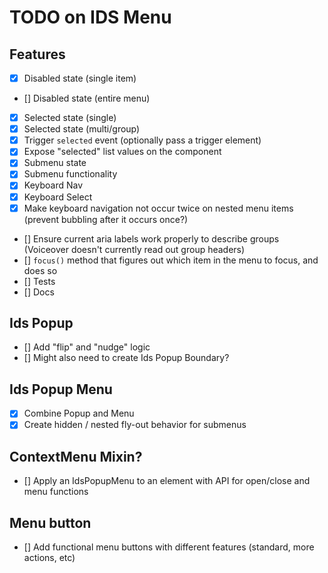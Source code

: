 # TODO on IDS Menu

## Features

- [x] Disabled state (single item)
- [] Disabled state (entire menu)
- [x] Selected state (single)
- [x] Selected state (multi/group)
- [x] Trigger `selected` event (optionally pass a trigger element)
- [x] Expose "selected" list values on the component
- [x] Submenu state
- [x] Submenu functionality
- [x] Keyboard Nav
- [x] Keyboard Select
- [x] Make keyboard navigation not occur twice on nested menu items (prevent bubbling after it occurs once?)
- [] Ensure current aria labels work properly to describe groups (Voiceover doesn't currently read out group headers)
- [] `focus()` method that figures out which item in the menu to focus, and does so
- [] Tests
- [] Docs

## Ids Popup

- [] Add "flip" and "nudge" logic
- [] Might also need to create Ids Popup Boundary?

## Ids Popup Menu

- [x] Combine Popup and Menu
- [x] Create hidden / nested fly-out behavior for submenus

## ContextMenu Mixin?

- [] Apply an IdsPopupMenu to an element with API for open/close and menu functions

## Menu button

- [] Add functional menu buttons with different features (standard, more actions, etc)
